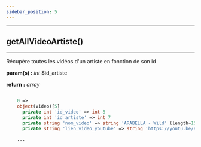 ```yaml
---
sidebar_position: 5
---
```


---

## getAllVideoArtiste()

---

Récupère toutes les vidéos d'un artiste en fonction de son id

**param(s) :** _int_ $id_artiste

**return :** _array_

```php

    0 =>
    object(Video)[5]
      private int 'id_video' => int 8
      private int 'id_artiste' => int 7
      private string 'nom_video' => string 'ARABELLA - Wild' (length=15)
      private string 'lien_video_youtube' => string 'https://youtu.be/BfdTEZc30aw' (length=28)

    ...

```
